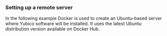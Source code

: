 ### Setting up a remote server

In the following example Docker is used to create an Ubuntu-based server where Yubico software will be installed. It uses the latest Ubuntu distribution version available on Docker Hub.
